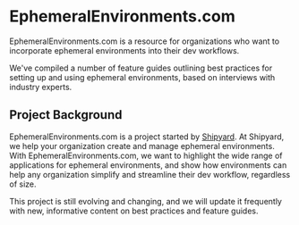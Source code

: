 # EphemeralEnvironments.com

EphemeralEnvironments.com is a resource for organizations who want to incorporate ephemeral environments into their dev workflows.

We've compiled a number of feature guides outlining best practices for setting up and using ephemeral environments, based on interviews with industry experts.

## Project Background

EphemeralEnvironments.com is a project started by [Shipyard](https://www.shipyard.build/). At Shipyard, we help your organization create and manage ephemeral environments. With EphemeralEnvironments.com, we want to highlight the wide range of applications for ephemeral environments, and show how environments can help any organization simplify and streamline their dev workflow, regardless of size.

This project is still evolving and changing, and we will update it frequently with new, informative content on best practices and feature guides.

